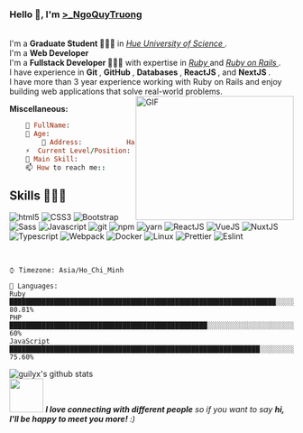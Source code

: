 
### Hello 👋, I'm [>_NgoQuyTruong](https://www.facebook.com/NgoQuyTruongg/) 

<br/>
I'm a <strong> Graduate Student </strong> 👨🏽‍💼 in <em> <a href="http://husc.hueuni.edu.vn/"> Hue University of Science </a>.</em> <br />
I'm a <strong> Web Developer </strong> <br />
I'm a <strong> Fullstack Developer </strong> 👨🏽‍💻 with expertise in <em> <a href="https://www.ruby-lang.org/"> Ruby </a> </em> and <em> <a href="https://rubyonrails.org/"> Ruby on Rails </a>.</em> <br />
I have experience in <strong> Git </strong>, <strong> GitHub </strong>, <strong> Databases </strong>, <strong> ReactJS </strong>, and <strong> NextJS </strong>. <br />
I have more than 3 year experience working with Ruby on Rails and enjoy building web applications that solve real-world problems.



  <img align="right" alt="GIF" src="https://c.tenor.com/kFNtXOJGyooAAAAC/azura-bonk-azura.gif" width="280px" height="220px"/>
  
**Miscellaneous:**
```ruby
	🤔 FullName:                     Ngo Quy Truong,
	🔭 Age:      		         25,
        👋 Address:			 HaNoi
 	⚡  Current Level/Position:       Web Developer,
	👯 Main Skill: 		    	 Ruby on Rails, Nodejs, PHP...,
	📫 How to reach me::             📫 to ngoquytruong1999@gmail.com,
```
## Skills 👨🏻‍💻

<p>
  <img alt="html5" src="https://img.shields.io/badge/-HTML5-E34F26?style=flat-square&logo=html5&logoColor=white" />
  <img alt="CSS3" src="https://img.shields.io/badge/-CSS3-0969da?style=flat-square&logo=CSS3&logoColor=white" />
  <img alt="Bootstrap" src="https://img.shields.io/badge/-Bootstrap-8250df?style=flat-square&logo=bootstrap&logoColor=white" />
  <img alt="Sass" src="https://img.shields.io/badge/-Sass-CC6699?style=flat-square&logo=sass&logoColor=white" />
  <img alt="Javascript" src="https://img.shields.io/badge/-Javascript-EFD81D?style=flat-square&logo=javascript&logoColor=white" />
  <img alt="git" src="https://img.shields.io/badge/-Git-F05032?style=flat-square&logo=git&logoColor=white" />
  <img alt="npm" src="https://img.shields.io/badge/-NPM-CB3837?style=flat-square&logo=npm&logoColor=white" />
  <img alt="yarn" src="https://img.shields.io/badge/-Yarn-2B8EBB?style=flat-square&logo=yarn&logoColor=white" />
  <img alt="ReactJS" src="https://img.shields.io/badge/-ReactJS-5ED3F3?style=flat-square&logo=react&logoColor=white" />
  <img alt="VueJS" src="https://img.shields.io/badge/-VueJS-3FB883?style=flat-square&logo=vue.js&logoColor=white" /> 
  <img alt="NuxtJS" src="https://img.shields.io/badge/-NuxtJS-00c58e?style=flat-square&logo=nuxt.js&logoColor=white" />
  <img alt="Typescript" src="https://img.shields.io/badge/-Typescript-2F74C0?style=flat-square&logo=typescript&logoColor=white" />
  <img alt="Webpack" src="https://img.shields.io/badge/-Webpack-8DD6F9?style=flat-square&logo=webpack&logoColor=white" />
  <img alt="Docker" src="https://img.shields.io/badge/-Docker-46a2f1?style=flat-square&logo=docker&logoColor=white" />
  <img alt="Linux" src="https://img.shields.io/badge/-Linux-FCC624?style=flat-square&logo=linux&logoColor=white" />
  <img alt="Prettier" src="https://img.shields.io/badge/-Prettier-F7B93E?style=flat-square&logo=prettier&logoColor=white" />
  <img alt="Eslint" src="https://img.shields.io/badge/-Eslint-4A32C3?style=flat-square&logo=eslint&logoColor=white" />
</p>

<br/>

```text
⌚︎ Timezone: Asia/Ho_Chi_Minh

💬 Languages: 
Ruby                       ██████████████████████████████████████████████████████████████████░░░░░░░░░░░░░   80.81% 
PHP                	   █████████████████████████████████████████████████░░░░░░░░░░░░░░░░░░░░░░░░░░░░░░   60% 
JavaScript                 ██████████████████████████████████████████████████████████████░░░░░░░░░░░░░░░░░   75.60% 
```


![guilyx's github stats](https://github-readme-stats.vercel.app/api?username=chuong1928&show_icons=true&hide_border=true)
</br>
<img src="https://media.giphy.com/media/LnQjpWaON8nhr21vNW/giphy.gif" width="60"> <em><b>I love connecting with different people</b> so if you want to say <b>hi, I'll be happy to meet you more!</b> :)</em>
